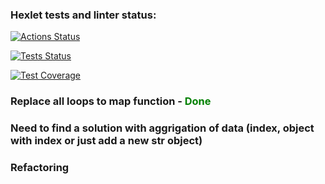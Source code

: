 ### Hexlet tests and linter status:

[![Actions Status](https://github.com/Timo4ey/fullstack-javascript-project-46/workflows/hexlet-check/badge.svg)](https://github.com/Timo4ey/fullstack-javascript-project-46/actions)

[![Tests Status](https://github.com/Timo4ey/fullstack-javascript-project-46/actions/workflows/moduleTests.yml/badge.svg)](https://github.com/Timo4ey/fullstack-javascript-project-46/actions/workflows/moduleTests.yml)

[![Test Coverage](https://api.codeclimate.com/v1/badges/730da5623bf2971d5e60/test_coverage)](https://codeclimate.com/github/Timo4ey/fullstack-javascript-project-46/test_coverage)

### Replace all loops to map function - <span style='color: green'>Done</span>

### Need to find a solution with aggrigation of data (index, object with index or just add a new str object)

### Refactoring

###
